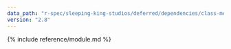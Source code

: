 ```yaml
---
data_path: "r-spec/sleeping-king-studios/deferred/dependencies/class-methods"
version: "2.8"
---
```


{% include reference/module.md %}
